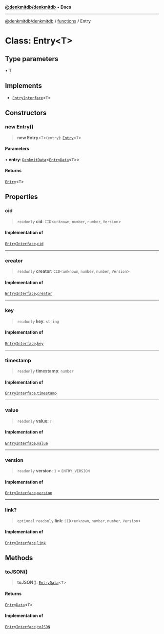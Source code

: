 [**@denkmitdb/denkmitdb**](../../README.md) • **Docs**

***

[@denkmitdb/denkmitdb](../../modules.md) / [functions](../README.md) / Entry

# Class: Entry\<T\>

## Type parameters

• **T**

## Implements

- [`EntryInterface`](../../types/interfaces/EntryInterface.md)\<`T`\>

## Constructors

### new Entry()

> **new Entry**\<`T`\>(`entry`): [`Entry`](Entry.md)\<`T`\>

#### Parameters

• **entry**: [`DenkmitData`](../../types/type-aliases/DenkmitData.md)\<[`EntryData`](../../types/type-aliases/EntryData.md)\<`T`\>\>

#### Returns

[`Entry`](Entry.md)\<`T`\>

## Properties

### cid

> `readonly` **cid**: `CID`\<`unknown`, `number`, `number`, `Version`\>

#### Implementation of

[`EntryInterface`](../../types/interfaces/EntryInterface.md).[`cid`](../../types/interfaces/EntryInterface.md#cid)

***

### creator

> `readonly` **creator**: `CID`\<`unknown`, `number`, `number`, `Version`\>

#### Implementation of

[`EntryInterface`](../../types/interfaces/EntryInterface.md).[`creator`](../../types/interfaces/EntryInterface.md#creator)

***

### key

> `readonly` **key**: `string`

#### Implementation of

[`EntryInterface`](../../types/interfaces/EntryInterface.md).[`key`](../../types/interfaces/EntryInterface.md#key)

***

### timestamp

> `readonly` **timestamp**: `number`

#### Implementation of

[`EntryInterface`](../../types/interfaces/EntryInterface.md).[`timestamp`](../../types/interfaces/EntryInterface.md#timestamp)

***

### value

> `readonly` **value**: `T`

#### Implementation of

[`EntryInterface`](../../types/interfaces/EntryInterface.md).[`value`](../../types/interfaces/EntryInterface.md#value)

***

### version

> `readonly` **version**: `1` = `ENTRY_VERSION`

#### Implementation of

[`EntryInterface`](../../types/interfaces/EntryInterface.md).[`version`](../../types/interfaces/EntryInterface.md#version)

***

### link?

> `optional` `readonly` **link**: `CID`\<`unknown`, `number`, `number`, `Version`\>

#### Implementation of

[`EntryInterface`](../../types/interfaces/EntryInterface.md).[`link`](../../types/interfaces/EntryInterface.md#link)

## Methods

### toJSON()

> **toJSON**(): [`EntryData`](../../types/type-aliases/EntryData.md)\<`T`\>

#### Returns

[`EntryData`](../../types/type-aliases/EntryData.md)\<`T`\>

#### Implementation of

[`EntryInterface`](../../types/interfaces/EntryInterface.md).[`toJSON`](../../types/interfaces/EntryInterface.md#tojson)
